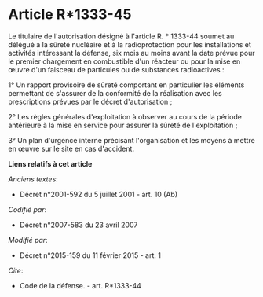 # Article R*1333-45

Le titulaire de l'autorisation désigné à l'article R. * 1333-44 soumet au délégué à la sûreté nucléaire et à la
radioprotection pour les installations et activités intéressant la défense, six mois au moins avant la date prévue pour le
premier chargement en combustible d'un réacteur ou pour la mise en œuvre d'un faisceau de particules ou de substances
radioactives : 

1° Un rapport provisoire de sûreté comportant en particulier les éléments permettant de s'assurer de la conformité de la
réalisation avec les prescriptions prévues par le décret d'autorisation ; 

2° Les règles générales d'exploitation à observer au cours de la période antérieure à la mise en service pour assurer la
sûreté de l'exploitation ; 

3° Un plan d'urgence interne précisant l'organisation et les moyens à mettre en œuvre sur le site en cas d'accident.

**Liens relatifs à cet article**

_Anciens textes_:

  - Décret n°2001-592 du 5 juillet 2001 - art. 10 (Ab)

_Codifié par_:

  - Décret n°2007-583 du 23 avril 2007

_Modifié par_:

  - Décret n°2015-159 du 11 février 2015 - art. 1

_Cite_:

  - Code de la défense. - art. R*1333-44
